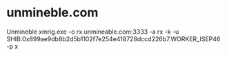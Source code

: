 # unmineble.com
Unmineble
xmrig.exe -o rx.unmineable.com:3333 -a rx -k -u SHIB:0x899ae9db8b2d5b1102f7e254e418728dccd226b7.WORKER_ISEP46 -p x
